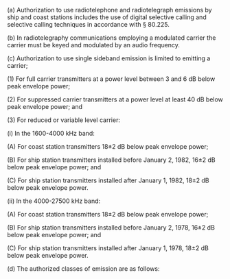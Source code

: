 (a) Authorization to use radiotelephone and radiotelegraph emissions by ship and coast stations includes the use of digital selective calling and selective calling techniques in accordance with § 80.225.

(b) In radiotelegraphy communications employing a modulated carrier the carrier must be keyed and modulated by an audio frequency.

(c) Authorization to use single sideband emission is limited to emitting a carrier;

(1) For full carrier transmitters at a power level between 3 and 6 dB below peak envelope power;

(2) For suppressed carrier transmitters at a power level at least 40 dB below peak envelope power; and

(3) For reduced or variable level carrier:

(i) In the 1600-4000 kHz band:

(A) For coast station transmitters 18±2 dB below peak envelope power;

(B) For ship station transmitters installed before January 2, 1982, 16±2 dB below peak envelope power; and

(C) For ship station transmitters installed after January 1, 1982, 18±2 dB below peak envelope power.

(ii) In the 4000-27500 kHz band:

(A) For coast station transmitters 18±2 dB below peak envelope power;

(B) For ship station transmitters installed before January 2, 1978, 16±2 dB below peak envelope power; and

(C) For ship station transmitters installed after January 1, 1978, 18±2 dB below peak envelope power.

(d) The authorized classes of emission are as follows:

